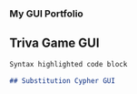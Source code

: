 ### My GUI Portfolio


## Triva Game GUI



```markdown
Syntax highlighted code block

## Substitution Cypher GUI
